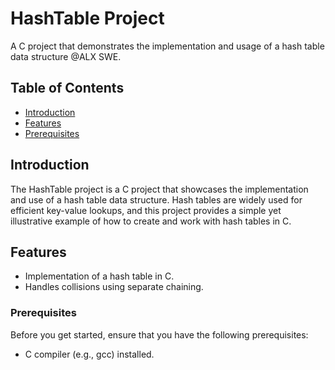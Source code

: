 # HashTable Project

A C project that demonstrates the implementation and usage of a hash table data structure @ALX SWE.

## Table of Contents
- [Introduction](#introduction)
- [Features](#features)
- [Prerequisites](#prerequisites)

## Introduction

The HashTable project is a C project that showcases the implementation and use of a hash table data structure. Hash tables are widely used for efficient key-value lookups, and this project provides a simple yet illustrative example of how to create and work with hash tables in C.

## Features

- Implementation of a hash table in C.
- Handles collisions using separate chaining.

### Prerequisites

Before you get started, ensure that you have the following prerequisites:

- C compiler (e.g., gcc) installed.
